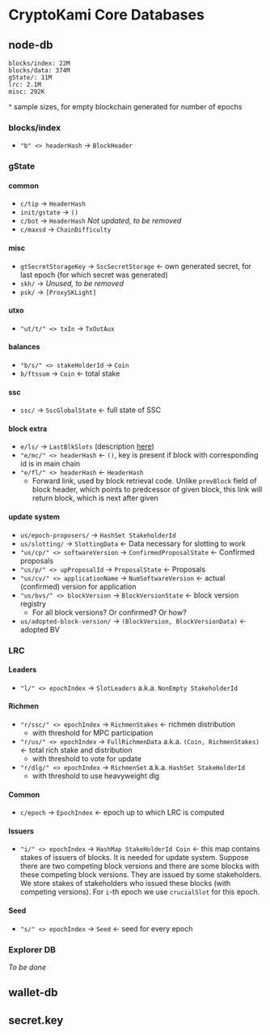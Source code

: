 # CryptoKami Core Databases

## node-db

```
blocks/index: 22M
blocks/data: 374M
gState/: 11M
lrc: 2.1M
misc: 292K
```

^ sample sizes, for empty blockchain generated for number of epochs

### blocks/index

* `"b" <> headerHash` -> `BlockHeader`

### gState

#### common

* `c/tip` -> `HeaderHash`
* `init/gstate` -> `()`
* `c/bot` -> `HeaderHash` *Not updated, to be removed*
* `c/maxsd` -> `ChainDifficulty`

#### misc

* `gtSecretStorageKey` -> `SscSecretStorage` <- own generated secret, for last epoch (for which secret was generated)
* `skh/` -> *Unused, to be removed*
* `psk/` -> `[ProxySKLight]`

#### utxo

* `"ut/t/" <> txIn` -> `TxOutAux`

#### balances

* `"b/s/" <> stakeHolderId` -> `Coin`
* `b/ftssum` -> `Coin` <- total stake

#### ssc

* `ssc/` -> `SscGlobalState` <- full state of SSC

#### block extra

* `e/ls/` -> `LastBlkSlots` (description [here](https://github.com/CryptoKami/cryptokami-core/blob/ac1ec4740865dffb615ce51081b7920af18576b7/node/src/Pos/Block/Slog/Types.hs#L22))
* `"e/mc/" <> headerHash` <- `()`, key is present if block with corresponding id is in main chain
* `"e/fl/" <> headerHash` <- `HeaderHash`
   * Forward link, used by block retrieval code. Unlike `prevBlock` field of block header, which points to predcessor of given block, this link will return block, which is next after given

#### update system

* `us/epoch-proposers/` -> `HashSet StakeholderId`
* `us/slotting/` -> `SlottingData` <- Data necessary for slotting to work
* `"us/cp/" <> softwareVersion` -> `ConfirmedProposalState` <- Confirmed proposals
* `"us/p/" <> upProposalId` -> `ProposalState` <- Proposals
* `"us/cv/" <> applicationName` -> `NumSoftwareVersion` <- actual (confirmed) version for application
* `"us/bvs/" <> blockVersion` -> `BlockVersionState` <- block version registry
   * For all block versions? Or confirmed? Or how?
* `us/adopted-block-version/` -> `(BlockVersion, BlockVersionData)` <- adopted BV

### LRC

#### Leaders

* `"l/" <> epochIndex` -> `SlotLeaders` a.k.a. `NonEmpty StakeholderId`

#### Richmen

* `"r/ssc/" <> epochIndex` -> `RichmenStakes` <- richmen distribution
   * with threshold for MPC participation
* `"r/us/" <> epochIndex` -> `FullRichmenData` a.k.a. `(Coin, RichmenStakes)` <- total rich stake and distribution
   * with threshold to vote for update
* `"r/dlg/" <> epochIndex` -> `RichmenSet` a.k.a. `HashSet StakeHolderId`
   * with threshold to use heavyweight dlg

#### Common

* `c/epoch` -> `EpochIndex` <- epoch up to which LRC is computed

#### Issuers

* `"i/" <> epochIndex` -> `HashMap StakeHolderId Coin` <- this map contains stakes of issuers of blocks. It is needed for update system. Suppose there are two competing block versions and there are some blocks with these competing block versions. They are issued by some stakeholders. We store stakes of stakeholders who issued these blocks (with competing versions). For `i`-th epoch we use `crucialSlot` for this epoch.

#### Seed

* `"s/" <> epochIndex` -> `Seed` <- seed for every epoch

### Explorer DB

*To be done*

## wallet-db

## secret.key
